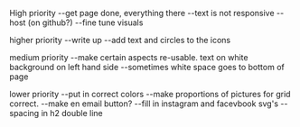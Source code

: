High priority
--get page done, everything there
--text is not responsive
--host (on github?)
--fine tune visuals

higher priority
--write up
--add text and circles to the icons

medium priority
--make certain aspects re-usable. text on white background on left hand side 
--sometimes white space goes to bottom of page

lower priority
--put in correct colors
--make proportions of pictures for grid correct. 
--make en email button? 
--fill in instagram and facevbook svg's
--spacing in h2 double line 